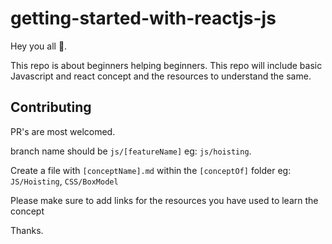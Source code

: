 # getting-started-with-reactjs-js


   Hey you all 👋.

This repo is about beginners helping beginners. This repo will include basic Javascript and react concept and the resources to understand the same.

## Contributing
PR's are most welcomed.

branch name should be ```js/[featureName]``` eg: ```js/hoisting```.

Create a file with ```[conceptName].md``` within the ```[conceptOf]``` folder eg: ```JS/Hoisting```, ```CSS/BoxModel```

Please make sure to add links for the resources you have used to learn the concept

Thanks.
